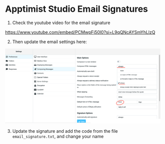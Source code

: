 # Apptimist Studio Email Signatures
1. Check the youtube video for the email signature

https://www.youtube.com/embed/PCMwpFj50l0?si=L9qQNcAYSmYhLlzQ

2. Then update the email settings here:<br/>
<img src="Email settings.png"/>

3. Update the signature and add the code from the file `email_signature.txt`, and change your name
